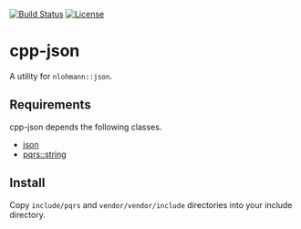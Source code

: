 [![Build Status](https://github.com/pqrs-org/cpp-json/workflows/CI/badge.svg)](https://github.com/pqrs-org/cpp-json/actions)
[![License](https://img.shields.io/badge/license-Boost%20Software%20License-blue.svg)](https://github.com/pqrs-org/cpp-json/blob/main/LICENSE.md)

# cpp-json

A utility for `nlohmann::json`.

## Requirements

cpp-json depends the following classes.

- [json](https://github.com/nlohmann/json)
- [pqrs::string](https://github.com/pqrs-org/cpp-string)

## Install

Copy `include/pqrs` and `vendor/vendor/include` directories into your include directory.
